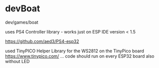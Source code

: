 # devBoat
dev/games/boat

uses PS4 Controller library - works just on ESP IDE version < 1.5

https://github.com/aed3/PS4-esp32

used TinyPICO Helper Library for the WS2812 on the TinyPico board https://www.tinypico.com/
... code should run on every ESP32 board also without LED
